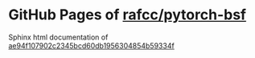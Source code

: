 GitHub Pages of [rafcc/pytorch-bsf](https://github.com/rafcc/pytorch-bsf)
===
Sphinx html documentation of [ae94f107902c2345bcd60db1956304854b59334f](https://github.com/rafcc/pytorch-bsf/tree/ae94f107902c2345bcd60db1956304854b59334f)
